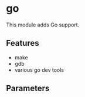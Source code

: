# go

This module adds Go support.

## Features

- make
- gdb
- various go dev tools

## Parameters
